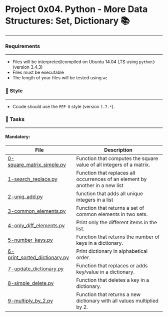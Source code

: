 # Project 0x04. Python - More Data Structures: Set, Dictionary :books:
***

### Requirements
***
* Files will be interpreted/compiled on Ubuntu 14.04 LTS using `python3` (version 3.4.3)
* Files must be executable
* The length of your files will be tested using `wc`

### :art: Style
***
* Ccode should use the `PEP 8` style (version `1.7.*`).

### :dart: Tasks
***
#### Mandatory:

| File | Description |
| --- | --- |
| [0-square_matrix_simple.py](https://github.com/nitaly31/holbertonschool-higher_level_programming/blob/master/0x04-python-more_data_structures/0-square_matrix_simple.py) | Function that computes the square value of all integers of a matrix. |
| [1-search_replace.py](https://github.com/nitaly31/holbertonschool-higher_level_programming/blob/master/0x04-python-more_data_structures/1-search_replace.py) | Function that replaces all occurrences of an element by another in a new list |
| [2-uniq_add.py](https://github.com/nitaly31/holbertonschool-higher_level_programming/blob/master/0x04-python-more_data_structures/2-uniq_add.py) | function that adds all unique integers in a list |
| [3-common_elements.py](https://github.com/nitaly31/holbertonschool-higher_level_programming/blob/master/0x04-python-more_data_structures/3-common_elements.py) | Function that returns a set of common elements in two sets. |
| [4-only_diff_elements.py](https://github.com/nitaly31/holbertonschool-higher_level_programming/blob/master/0x04-python-more_data_structures/4-only_diff_elements.py) | Print only the different items in the list. |
| [5-number_keys.py](https://github.com/nitaly31/holbertonschool-higher_level_programming/blob/master/0x04-python-more_data_structures/5-number_keys.py) | Function that returns the number of keys in a dictionary. |
| [6-print_sorted_dictionary.py](https://github.com/nitaly31/holbertonschool-higher_level_programming/blob/master/0x04-python-more_data_structures/6-print_sorted_dictionary.py) | Print dictionary in alphabetical order. |
| [7-update_dictionary.py](https://github.com/nitaly31/holbertonschool-higher_level_programming/blob/master/0x04-python-more_data_structures/7-update_dictionary.py) | Function that replaces or adds key/value in a dictionary. |
| [8-simple_delete.py](https://github.com/nitaly31/holbertonschool-higher_level_programming/blob/master/0x04-python-more_data_structures/8-simple_delete.py) | Function that deletes a key in a dictionary. |
| [9-multiply_by_2.py](https://github.com/nitaly31/holbertonschool-higher_level_programming/blob/master/0x04-python-more_data_structures/9-multiply_by_2.py) | Function that returns a new dictionary with all values multiplied by 2. |
